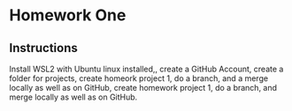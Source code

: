 # Homework One
## Instructions
Install WSL2 with Ubuntu linux installed,, create a GitHub Account, create a folder for projects, create homeork project 1, do a branch, and a merge locally as well as on GitHub, create homework project 1, do a branch, and merge locally as well as on GitHub.
